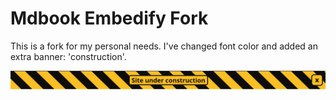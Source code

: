 # Mdbook Embedify Fork

This is a fork for my personal needs. I've changed font color and added an
extra banner: 'construction'.

![construction](./src/construction_banner.png)
